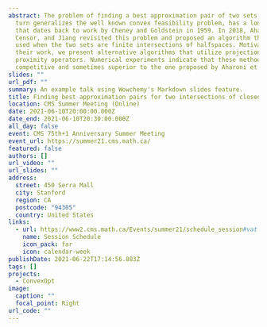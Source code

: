 ```yaml
---
abstract: The problem of finding a best approximation pair of two sets, which in
  turn generalizes the well known convex feasibility problem, has a long history
  that dates back to work by Cheney and Goldstein in 1959. In 2018, Aharoni,
  Censor, and Jiang revisited this problem and proposed an algorithm that can be
  used when the two sets are finite intersections of halfspaces. Motivated by
  their work, we present alternative algorithms that utilize projection and
  proximity operators. Numerical experiments indicate that these methods are
  competitive and sometimes superior to the one proposed by Aharoni et al.
slides: ""
url_pdf: ""
summary: An example talk using Wowchemy's Markdown slides feature.
title: Finding best approximation pairs for two intersections of closed convex sets
location: CMS Summer Meeting (Online)
date: 2021-06-10T20:00:00.000Z
date_end: 2021-06-10T20:30:00.000Z
all_day: false
event: CMS 75th+1 Anniversary Summer Meeting
event_url: https://summer21.cms.math.ca/
featured: false
authors: []
url_video: ""
url_slides: ""
address:
  street: 450 Serra Mall
  city: Stanford
  region: CA
  postcode: "94305"
  country: United States
links:
  - url: https://www2.cms.math.ca/Events/summer21/schedule_session#vat
    name: Session Schedule
    icon_pack: far
    icon: calendar-week
publishDate: 2021-06-22T17:14:56.883Z
tags: []
projects:
  - ConvexOpt
image:
  caption: ""
  focal_point: Right
url_code: ""
---
```

